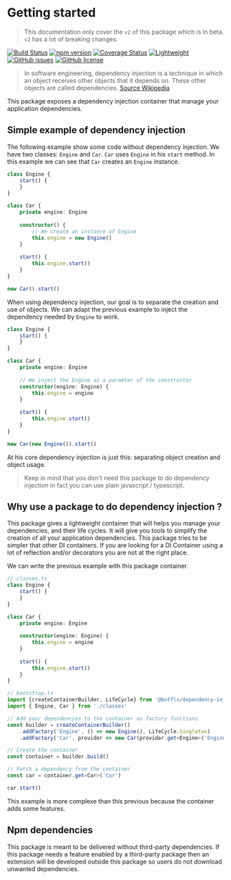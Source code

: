 # Getting started

> This documentation only cover the `v2` of this package which is
> in beta. `v2` has a lot of breaking changes.

[![Build Status](https://travis-ci.org/botflux/dependency-injection-container.svg?branch=master)](https://travis-ci.org/botflux/dependency-injection-container)
[![npm version](https://img.shields.io/npm/v/@botflx%2Fdependency-injection-container.svg)](https://npmjs.org/package/@botflx/dependency-injection-container)
[![Coverage Status](https://coveralls.io/repos/github/botflux/dependency-injection-container/badge.svg?branch=master)](https://coveralls.io/github/botflux/dependency-injection-container?branch=master)
[![Lightweight](https://img.shields.io/bundlephobia/minzip/@botflx/dependency-injection-container)](https://bundlephobia.com/result?p=@botflx/dependency-injection-container)
[![GitHub issues](https://img.shields.io/github/issues/botflux/dependency-injection-container.svg)](https://GitHub.com/botflux/dependency-injection-container/issues/)
[![GitHub license](https://img.shields.io/github/license/botflux/dependency-injection-container.svg)](https://github.com/botflux/dependency-injection-container/blob/master/LICENSE)

> In software engineering, dependency injection is a technique in which an object receives other objects that it depends on. These other objects are called dependencies. [Source Wikipedia](https://en.wikipedia.org/wiki/Dependency_injection)

This package exposes a dependency injection container that manage your
application dependencies.

## Simple example of dependency injection

The following example show some code without dependency injection.
We have two classes: `Engine` and `Car`. `Car` uses `Engine` in his `start` method.
In this example we can see that `Car` creates an `Engine` instance.

```typescript
class Engine {
    start() {
    }
}

class Car {
    private engine: Engine
    
    constructor() {
        // We create an instance of Engine
        this.engine = new Engine()
    }
    
    start() {
        this.engine.start()
    }
}

new Car().start()
```

When using dependency injection, our goal is to separate the creation and use of objects.
We can adapt the previous example to inject the dependency needed by `Engine` to work.

```typescript
class Engine {
    start() {
    }
}

class Car {
    private engine: Engine
    
    // We inject the Engine as a paramter of the constructor
    constructor(engine: Engine) {
        this.engine = engine
    }
    
    start() {
        this.engine.start()
    }
}

new Car(new Engine()).start()
```

At his core dependency injection is just this: separating object creation and object usage.
> Keep in mind that you don't need this package to do dependency injection in fact
> you can use plain javascript / typescript.

## Why use a package to do dependency injection ?

This package gives a lightweight container that will helps you manage your dependencies, and their
life cycles. It will give you tools to simplify the creation of all your application dependencies. 
This package tries to be simpler that other DI containers. If you are looking for a DI Container using a lot
of reflection and/or decorators you are not at the right place.

We can write the previous example with this package container.

```typescript
// classes.ts
class Engine {
    start() {
    }
}

class Car {
    private engine: Engine
    
    constructor(engine: Engine) {
        this.engine = engine    
    }
    
    start() {
        this.engine.start()
    }
}
```

```typescript
// bootstrap.ts
import {createContainerBuilder, LifeCycle} from '@botflx/dependency-injection-container'
import { Engine, Car } from './classes'

// Add your dependencies to the container as factory functions
const builder = createContainerBuilder()
    .addFactory('Engine', () => new Engine(), LifeCycle.Singleton)
    .addFactory('Car', provider => new Car(provider.get<Engine>('Engine')), LifeCycle.Singleton)

// Create the container
const container = builder.build()

// Fetch a dependency from the container
const car = container.get<Car>('Car')

car.start()
```

This example is more complexe than this previous because the container adds some features.

## Npm dependencies

This package is meant to be delivered without third-party dependencies.
If this package needs a feature enabled by a third-party package then
an extension will be developed outside this package so users do not
download unwanted dependencies.
